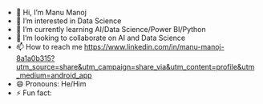 - 👋 Hi, I’m Manu Manoj
- 👀 I’m interested in Data Science
- 🌱 I’m currently learning AI/Data Science/Power BI/Python
- 💞️ I’m looking to collaborate on AI and Data Science
- 📫 How to reach me https://www.linkedin.com/in/manu-manoj-8a1a0b315?utm_source=share&utm_campaign=share_via&utm_content=profile&utm_medium=android_app
- 😄 Pronouns: He/Him
- ⚡ Fun fact: 

<!---
Ghost4642332/Ghost4642332 is a ✨ special ✨ repository because its `README.md` (this file) appears on your GitHub profile.
You can click the Preview link to take a look at your changes.
--->
